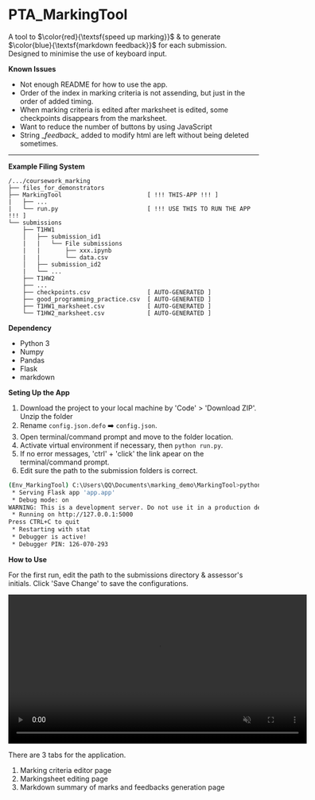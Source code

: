 # PTA_MarkingTool

A tool to $\color{red}{\textsf{speed up marking}}$ & to generate $\color{blue}{\textsf{markdown feedback}}$ for each submission. Designed to minimise the use of keyboard input. 


**Known Issues**

- Not enough README for how to use the app.
- Order of the index in marking criteria is not assending, but just in the order of added timing.
- When marking criteria is edited after marksheet is edited, some checkpoints disappears from the marksheet.
- Want to reduce the number of buttons by using JavaScript
- String \__feedback\__ added to modify html are left without being deleted sometimes.

---

**Example Filing System**
```
/.../coursework_marking
├── files_for_demonstrators
├── MarkingTool                        [ !!! THIS-APP !!! ]
|   ├── ...
|   └── run.py                         [ !!! USE THIS TO RUN THE APP !!! ]
└── submissions
	├── T1HW1
	│   ├── submission_id1
	|   |   └── File submissions
	|   |       ├── xxx.ipynb
	|   |       └── data.csv
	│   ├── submission_id2
	|   └── ...
	├── T1HW2
	├── ...
	├── checkpoints.csv                [ AUTO-GENERATED ]
	├── good_programming_practice.csv  [ AUTO-GENERATED ]
	├── T1HW1_marksheet.csv            [ AUTO-GENERATED ]
	└── T1HW2_marksheet.csv            [ AUTO-GENERATED ]
```

**Dependency**
- Python 3
- Numpy
- Pandas
- Flask
- markdown

**Seting Up the App**

1. Download the project to your local machine by 'Code' > 'Download ZIP'. Unzip the folder
2. Rename `config.json.defo` ➡️ `config.json`.
3. Open terminal/command prompt and move to the folder location.
4. Activate virtual environment if necessary, then `python run.py`.
5. If no error messages, 'ctrl' + 'click' the link apear on the terminal/command prompt.
6. Edit sure the path to the submission folders is correct.


```bash
(Env_MarkingTool) C:\Users\QQ\Documents\marking_demo\MarkingTool>python run.py
 * Serving Flask app 'app.app'
 * Debug mode: on
WARNING: This is a development server. Do not use it in a production deployment. Use a production WSGI server instead.
 * Running on http://127.0.0.1:5000
Press CTRL+C to quit
 * Restarting with stat
 * Debugger is active!
 * Debugger PIN: 126-070-293
```

**How to Use**

For the first run, edit the path to the submissions directory & assessor's initials. Click 'Save Change' to save the configurations.

<video src="./app/static/assets/demo1.mp4" controls playsinline autoplay loop muted width="600"></video>

<!-- <video src="app/static/assets/demo1.webm" controls playsinline autoplay loop muted width="600"></video> -->

<!-- ![](app/static/assets/demo1.mp4) -->

There are 3 tabs for the application.
1. Marking criteria editor page
2. Markingsheet editing page
3. Markdown summary of marks and feedbacks generation page
